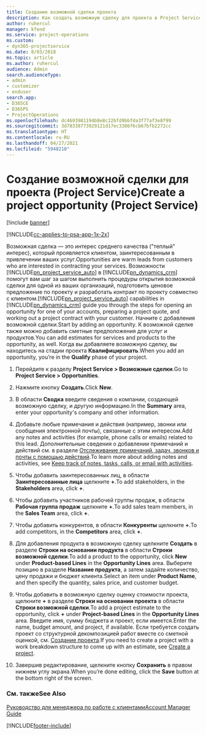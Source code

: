 ```yaml
---
title: Создание возможной сделки проекта
description: Как создать возможную сделку для проекта в Project Service
author: ruhercul
manager: kfend
ms.service: project-operations
ms.custom:
- dyn365-projectservice
ms.date: 8/03/2018
ms.topic: article
ms.author: ruhercul
audience: Admin
search.audienceType:
- admin
- customizer
- enduser
search.app:
- D365CE
- D365PS
- ProjectOperations
ms.openlocfilehash: dc4693981194b8e8c22bfd9bbfda3f77af3e8f99
ms.sourcegitcommit: 3d78338773929121d17ec3386f6cb67bfb2272cc
ms.translationtype: HT
ms.contentlocale: ru-RU
ms.lasthandoff: 04/27/2021
ms.locfileid: "5948210"
---
```

# <a name="create-a-project-opportunity-project-service"></a><span data-ttu-id="6f91d-103">Создание возможной сделки для проекта (Project Service)</span><span class="sxs-lookup"><span data-stu-id="6f91d-103">Create a project opportunity (Project Service)</span></span>

[!include [banner](../includes/psa-now-project-operations.md)]

[!INCLUDE[cc-applies-to-psa-app-1x-2x](../includes/cc-applies-to-psa-app-1x-2x.md)]

<span data-ttu-id="6f91d-104">Возможная сделка — это интерес среднего качества ("теплый" интерес), который проявляется клиентом, заинтересованным в привлечении ваших услуг.</span><span class="sxs-lookup"><span data-stu-id="6f91d-104">Opportunities are warm leads from customers who are interested in contracting your services.</span></span> <span data-ttu-id="6f91d-105">Возможности [!INCLUDE[pn_project_service_auto](../includes/pn-project-service-auto.md)] в [!INCLUDE[pn_dynamics_crm](../includes/pn-dynamics-crm.md)] помогут вам шаг за шагом выполнить процедуры открытия возможной сделки для одной из ваших организаций, подготовить ценовое предложение по проекту и разработать контракт по проекту совместно с клиентом.</span><span class="sxs-lookup"><span data-stu-id="6f91d-105">[!INCLUDE[pn_project_service_auto](../includes/pn-project-service-auto.md)] capabilities in [!INCLUDE[pn_dynamics_crm](../includes/pn-dynamics-crm.md)] guide you through the steps for opening an opportunity for one of your accounts, preparing a project quote, and working out a project contract with your customer.</span></span> <span data-ttu-id="6f91d-106">Начните с добавления возможной сделки.</span><span class="sxs-lookup"><span data-stu-id="6f91d-106">Start by adding an opportunity.</span></span> <span data-ttu-id="6f91d-107">К возможной сделке также можно добавить сметные предположения для услуг и продуктов.</span><span class="sxs-lookup"><span data-stu-id="6f91d-107">You can add estimates for services and products to the opportunity, as well.</span></span> <span data-ttu-id="6f91d-108">Когда вы добавляете возможную сделку, вы находитесь на стадии проекта **Квалифицировать**.</span><span class="sxs-lookup"><span data-stu-id="6f91d-108">When you add an opportunity, you’re in the **Qualify** phase of your project.</span></span>  
  
1.  <span data-ttu-id="6f91d-109">Перейдите к разделу **Project Service > Возможные сделки**.</span><span class="sxs-lookup"><span data-stu-id="6f91d-109">Go to **Project Service > Opportunities**.</span></span>  
  
2.  <span data-ttu-id="6f91d-110">Нажмите кнопку **Создать**.</span><span class="sxs-lookup"><span data-stu-id="6f91d-110">Click **New**.</span></span>  
  
3.  <span data-ttu-id="6f91d-111">В области **Сводка** введите сведения о компании, создающей возможную сделку, и другую информацию.</span><span class="sxs-lookup"><span data-stu-id="6f91d-111">In the **Summary** area, enter your opportunity's company and other information.</span></span>  
  
4.  <span data-ttu-id="6f91d-112">Добавьте любые примечания и действия (например, звонки или сообщения электронной почты), связанные с этим интересом.</span><span class="sxs-lookup"><span data-stu-id="6f91d-112">Add any notes and activities (for example, phone calls or emails) related to this lead.</span></span> <span data-ttu-id="6f91d-113">Дополнительные сведения о добавлении примечаний и действий см. в разделе [Отслеживание примечаний, задач, звонков и почты с помощью действий](/dynamics365/customerengagement/on-premises/basics/work-with-activities).</span><span class="sxs-lookup"><span data-stu-id="6f91d-113">To learn more about adding notes and activities, see [Keep track of notes, tasks, calls, or email with activities](/dynamics365/customerengagement/on-premises/basics/work-with-activities).</span></span>  
  
5.  <span data-ttu-id="6f91d-114">Чтобы добавить заинтересованных лиц, в области **Заинтересованные лица** щелкните **+**.</span><span class="sxs-lookup"><span data-stu-id="6f91d-114">To add stakeholders, in the **Stakeholders** area, click **+**.</span></span>  
  
6.  <span data-ttu-id="6f91d-115">Чтобы добавить участников рабочей группы продаж, в области **Рабочая группа продаж** щелкните **+**.</span><span class="sxs-lookup"><span data-stu-id="6f91d-115">To add sales team members, in the **Sales Team** area, click **+**.</span></span>  
  
7.  <span data-ttu-id="6f91d-116">Чтобы добавить конкурентов, в области **Конкуренты** щелкните **+**.</span><span class="sxs-lookup"><span data-stu-id="6f91d-116">To add competitors, in the **Competitors** area, click **+**.</span></span>  
  
8.  <span data-ttu-id="6f91d-117">Для добавления продукта в возможную сделку щелкните **Создать** в разделе **Строки на основании продукта** в области **Строки возможной сделки**.</span><span class="sxs-lookup"><span data-stu-id="6f91d-117">To add a product to the opportunity, click **New** under **Product-based Lines** in the **Opportunity Lines** area.</span></span> <span data-ttu-id="6f91d-118">Выберите позицию в разделе **Название продукта**, а затем задайте количество, цену продажи и бюджет клиента.</span><span class="sxs-lookup"><span data-stu-id="6f91d-118">Select an item under **Product Name**, and then specify the quantity, sales price, and customer budget.</span></span>  
  
9. <span data-ttu-id="6f91d-119">Чтобы добавить в возможную сделку оценку стоимости проекта, щелкните **+** в разделе **Строки на основании проекта** в области **Строки возможной сделки**.</span><span class="sxs-lookup"><span data-stu-id="6f91d-119">To add a project estimate to the opportunity, click **+** under **Project-based Lines** in the **Opportunity Lines** area.</span></span> <span data-ttu-id="6f91d-120">Введите имя, сумму бюджета и проект, если имеется.</span><span class="sxs-lookup"><span data-stu-id="6f91d-120">Enter the name, budget amount, and project, if available.</span></span> <span data-ttu-id="6f91d-121">Если требуется создать проект со структурной декомпозицией работ вместе со сметной оценкой, см. [Создание проекта](../psa/create-project.md).</span><span class="sxs-lookup"><span data-stu-id="6f91d-121">If you need to create a project with a work breakdown structure to come up with an estimate, see [Create a project](../psa/create-project.md).</span></span>  
  
10. <span data-ttu-id="6f91d-122">Завершив редактирование, щелкните кнопку **Сохранить** в правом нижнем углу экрана.</span><span class="sxs-lookup"><span data-stu-id="6f91d-122">When you’re done editing, click the **Save** button at the bottom right of the screen.</span></span>  
  
### <a name="see-also"></a><span data-ttu-id="6f91d-123">См. также</span><span class="sxs-lookup"><span data-stu-id="6f91d-123">See Also</span></span>  
 [<span data-ttu-id="6f91d-124">Руководство для менеджера по работе с клиентами</span><span class="sxs-lookup"><span data-stu-id="6f91d-124">Account Manager Guide</span></span>](../psa/account-manager-guide.md)


[!INCLUDE[footer-include](../includes/footer-banner.md)]